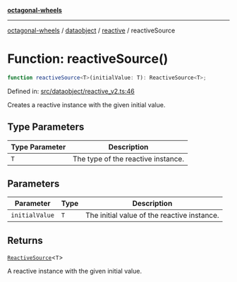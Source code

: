 [**octagonal-wheels**](../../../README.md)

***

[octagonal-wheels](../../../modules.md) / [dataobject](../../README.md) / [reactive](../README.md) / reactiveSource

# Function: reactiveSource()

```ts
function reactiveSource<T>(initialValue: T): ReactiveSource<T>;
```

Defined in: [src/dataobject/reactive\_v2.ts:46](https://github.com/vrtmrz/octagonal-wheels/blob/main/src/dataobject/reactive_v2.ts#L46)

Creates a reactive instance with the given initial value.

## Type Parameters

| Type Parameter | Description |
| ------ | ------ |
| `T` | The type of the reactive instance. |

## Parameters

| Parameter | Type | Description |
| ------ | ------ | ------ |
| `initialValue` | `T` | The initial value of the reactive instance. |

## Returns

[`ReactiveSource`](../ReactiveSource/README.md)\<`T`\>

A reactive instance with the given initial value.
